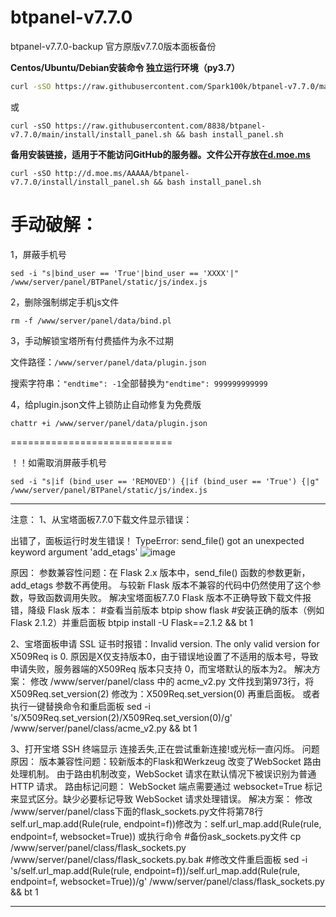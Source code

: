 # btpanel-v7.7.0
btpanel-v7.7.0-backup  官方原版v7.7.0版本面板备份

**Centos/Ubuntu/Debian安装命令 独立运行环境（py3.7）**

```Bash
curl -sSO https://raw.githubusercontent.com/Spark100k/btpanel-v7.7.0/main/install/install_panel.sh && bash install_panel.sh
```
或
```
curl -sSO https://raw.githubusercontent.com/8838/btpanel-v7.7.0/main/install/install_panel.sh && bash install_panel.sh
```

**备用安装链接，适用于不能访问GitHub的服务器。文件公开存放在[d.moe.ms](http://d.moe.ms/?btpanel-v7.7.0)**

```
curl -sSO http://d.moe.ms/AAAAA/btpanel-v7.7.0/install/install_panel.sh && bash install_panel.sh
```

# 手动破解：

1，屏蔽手机号

```
sed -i "s|bind_user == 'True'|bind_user == 'XXXX'|" /www/server/panel/BTPanel/static/js/index.js
```

2，删除强制绑定手机js文件

```
rm -f /www/server/panel/data/bind.pl
```

3，手动解锁宝塔所有付费插件为永不过期

文件路径：`/www/server/panel/data/plugin.json`

搜索字符串：`"endtime": -1`全部替换为`"endtime": 999999999999`

4，给plugin.json文件上锁防止自动修复为免费版

```
chattr +i /www/server/panel/data/plugin.json
```

============================

！！如需取消屏蔽手机号

```
sed -i "s|if (bind_user == 'REMOVED') {|if (bind_user == 'True') {|g" /www/server/panel/BTPanel/static/js/index.js
```

-------
注意：
1、从宝塔面板7.7.0下载文件显示错误：

出错了，面板运行时发生错误！
TypeError: send_file() got an unexpected keyword argument 'add_etags'
![image](https://github.com/user-attachments/assets/6f45ff11-b531-4ece-b42b-350e9c0cc5b3)

原因：
参数兼容性问题：在 Flask 2.x 版本中，send_file() 函数的参数更新，add_etags 参数不再使用。
与较新 Flask 版本不兼容的代码中仍然使用了这个参数，导致函数调用失败。
解决宝塔面板7.7.0 Flask 版本不正确导致下载文件报错，降级 Flask 版本：
#查看当前版本
btpip show flask
#安装正确的版本（例如Flask 2.1.2）并重启面板
btpip install -U Flask==2.1.2 && bt 1

2、宝塔面板申请 SSL 证书时报错：Invalid version. The only valid version for X509Req is 0.
原因是X仅支持版本0，由于错误地设置了不适用的版本号，导致申请失败，服务器端的X509Req 版本只支持 0，而宝塔默认的版本为2。
解决方案：
修改 /www/server/panel/class 中的 acme_v2.py 文件找到第973行，将X509Req.set_version(2) 修改为：X509Req.set_version(0) 再重启面板。
或者执行一键替换命令和重启面板
sed -i 's/X509Req.set_version(2)/X509Req.set_version(0)/g' /www/server/panel/class/acme_v2.py && bt 1


3、打开宝塔 SSH 终端显示 连接丢失,正在尝试重新连接!或光标一直闪烁。
问题原因：
版本兼容性问题：较新版本的Flask和Werkzeug 改变了WebSocket 路由处理机制。
由于路由机制改变，WebSocket 请求在默认情况下被误识别为普通 HTTP 请求。
路由标记问题： WebSocket 端点需要通过 websocket=True 标记来显式区分。缺少必要标记导致 WebSocket 请求处理错误。
解决方案：
修改 /www/server/panel/class下面的flask_sockets.py文件将第78行
self.url_map.add(Rule(rule, endpoint=f))修改为：self.url_map.add(Rule(rule, endpoint=f, websocket=True))
或执行命令
#备份ask_sockets.py文件
cp /www/server/panel/class/flask_sockets.py /www/server/panel/class/flask_sockets.py.bak
#修改文件重启面板
sed -i 's/self.url_map.add(Rule(rule, endpoint=f))/self.url_map.add(Rule(rule, endpoint=f, websocket=True))/g' /www/server/panel/class/flask_sockets.py && bt 1

--------------------

